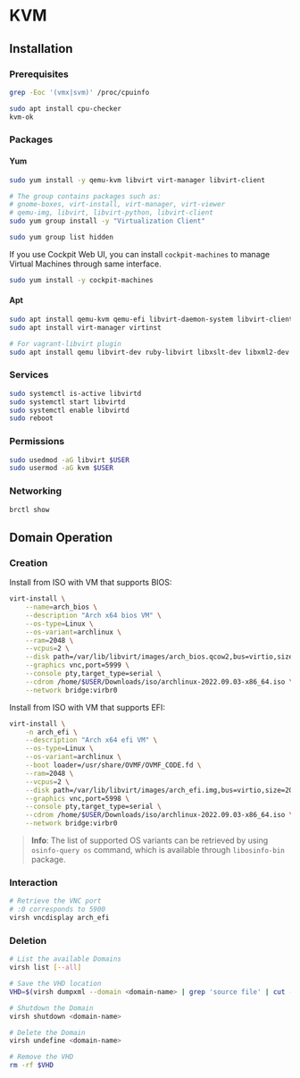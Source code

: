 # KVM

## Installation

### Prerequisites

```bash
grep -Eoc '(vmx|svm)' /proc/cpuinfo

sudo apt install cpu-checker
kvm-ok
```
### Packages

#### Yum

```bash
sudo yum install -y qemu-kvm libvirt virt-manager libvirt-client

# The group contains packages such as:
# gnome-boxes, virt-install, virt-manager, virt-viewer
# qemu-img, libvirt, libvirt-python, libvirt-client
sudo yum group install -y "Virtualization Client"

sudo yum group list hidden
```

If you use Cockpit Web UI, you can install `cockpit-machines` to manage Virtual Machines through same interface.

```bash
sudo yum install -y cockpit-machines
```

#### Apt

```bash
sudo apt install qemu-kvm qemu-efi libvirt-daemon-system libvirt-clients bridge-utils
sudo apt install virt-manager virtinst

# For vagrant-libvirt plugin
sudo apt install qemu libvirt-dev ruby-libvirt libxslt-dev libxml2-dev zlib1g-dev ruby-dev  ebtables dnsmasq-base
```

### Services

```bash
sudo systemctl is-active libvirtd
sudo systemctl start libvirtd
sudo systemctl enable libvirtd
sudo reboot
```

### Permissions

```bash
sudo usedmod -aG libvirt $USER
sudo usermod -aG kvm $USER
```

### Networking

```bash
brctl show
```

## Domain Operation

### Creation

Install from ISO with VM that supports BIOS:

```bash
virt-install \
    --name=arch_bios \
    --description "Arch x64 bios VM" \
    --os-type=Linux \
    --os-variant=archlinux \
    --ram=2048 \
    --vcpus=2 \
    --disk path=/var/lib/libvirt/images/arch_bios.qcow2,bus=virtio,size=20 \
    --graphics vnc,port=5999 \
    --console pty,target_type=serial \
    --cdrom /home/$USER/Downloads/iso/archlinux-2022.09.03-x86_64.iso \
    --network bridge:virbr0
```

Install from ISO with VM that supports EFI:

```bash
virt-install \
    -n arch_efi \
    --description "Arch x64 efi VM" \
    --os-type=Linux \
    --os-variant=archlinux \
    --boot loader=/usr/share/OVMF/OVMF_CODE.fd \
    --ram=2048 \
    --vcpus=2 \
    --disk path=/var/lib/libvirt/images/arch_efi.img,bus=virtio,size=20 \
    --graphics vnc,port=5998 \
    --console pty,target_type=serial \
    --cdrom /home/$USER/Downloads/iso/archlinux-2022.09.03-x86_64.iso \
    --network bridge:virbr0
```

> **Info**: The list of supported OS variants can be retrieved by using `osinfo-query os` command, which is available through `libosinfo-bin` package.


### Interaction

```bash
# Retrieve the VNC port
# :0 corresponds to 5900
virsh vncdisplay arch_efi


```


### Deletion

```bash
# List the available Domains
virsh list [--all]

# Save the VHD location
VHD=$(virsh dumpxml --domain <domain-name> | grep 'source file' | cut -f2 -d"'")

# Shutdown the Domain
virsh shutdown <domain-name>

# Delete the Domain
virsh undefine <domain-name>

# Remove the VHD
rm -rf $VHD
```